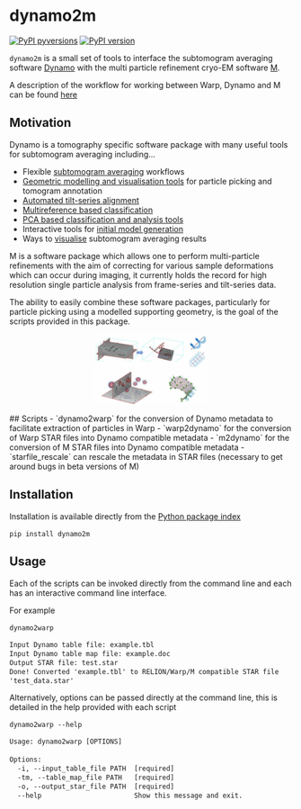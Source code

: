 # dynamo2m
[![PyPI pyversions](https://img.shields.io/pypi/pyversions/dynamo2m.svg)](https://pypi.python.org/pypi/dynamo2m/)
[![PyPI version](https://badge.fury.io/py/dynamo2m.svg)](https://pypi.python.org/pypi/dynamo2m/)

`dynamo2m` is a small set of tools to interface the subtomogram averaging software 
[Dynamo](https://wiki.dynamo.biozentrum.unibas.ch/w/index.php/Main_Page) 
with the 
multi particle refinement cryo-EM software [M](http://www.warpem.com/warp/?page_id=1614).

A description of the workflow for working between Warp, Dynamo and M can be found [here](https://wiki.dynamo.biozentrum.unibas.ch/w/index.php/Integration_with_Warp_and_M)


## Motivation
Dynamo is a tomography specific software package with many useful tools for subtomogram averaging including...

- Flexible [subtomogram averaging](https://wiki.dynamo.biozentrum.unibas.ch/w/index.php/Dcp_GUI) workflows
- [Geometric modelling and visualisation tools](https://wiki.dynamo.biozentrum.unibas.ch/w/index.php/Model) for particle picking and tomogram annotation
- [Automated tilt-series alignment](https://wiki.dynamo.biozentrum.unibas.ch/w/index.php/Walkthrough_on_command_line_based_tilt_series_alignment)
- [Multireference based classification](https://wiki.dynamo.biozentrum.unibas.ch/w/index.php/Multireference_Analysis)
- [PCA based classification and analysis tools](https://wiki.dynamo.biozentrum.unibas.ch/w/index.php/Walkthrough_on_PCA_through_the_command_line)
- Interactive tools for [initial model generation](https://wiki.dynamo.biozentrum.unibas.ch/w/index.php/Starters_guide#Initial_model_generation)
- Ways to [visualise](https://wiki.dynamo.biozentrum.unibas.ch/w/index.php/Walkthrough_for_lattices_on_vesicles#Merging_the_tables) subtomogram averaging results

M is a software package which allows one to perform multi-particle refinements with the aim of correcting for various 
sample deformations which can occur during imaging, it currently holds the record for high resolution 
single particle analysis from frame-series and tilt-series data.

The ability to easily combine these software packages, particularly for particle picking using a modelled supporting geometry, is the goal of the scripts provided in this package.

 <p align="center">    
     <img src="geom.png"
          alt="Automatically detected fiducial markers"
          width=40%
          height=40%
          />
</p>
## Scripts
- `dynamo2warp` for the conversion of Dynamo metadata to facilitate extraction of particles in Warp
- `warp2dynamo` for the conversion of Warp STAR files into Dynamo compatible metadata
- `m2dynamo` for the conversion of M STAR files into Dynamo compatible metadata
- `starfile_rescale` can rescale the metadata in STAR files (necessary to get around bugs in beta versions of M)



## Installation
Installation is available directly from the [Python package index](https://pypi.org/project/dynamo2m/)
```
pip install dynamo2m
```


## Usage
Each of the scripts can be invoked directly from the command line and each has an interactive command line interface. 

For example
```
dynamo2warp
```

```
Input Dynamo table file: example.tbl
Input Dynamo table map file: example.doc
Output STAR file: test.star
Done! Converted 'example.tbl' to RELION/Warp/M compatible STAR file 'test_data.star'

```

Alternatively, options can be passed directly at the command line, this is detailed in the help provided with each script

```
dynamo2warp --help
```

```
Usage: dynamo2warp [OPTIONS]

Options:
  -i, --input_table_file PATH  [required]
  -tm, --table_map_file PATH   [required]
  -o, --output_star_file PATH  [required]
  --help                       Show this message and exit.

```

